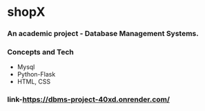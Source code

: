 # shopX

### An academic project - Database Management Systems.
### Concepts and Tech
- Mysql
- Python-Flask
- HTML, CSS

### link-https://dbms-project-40xd.onrender.com/
